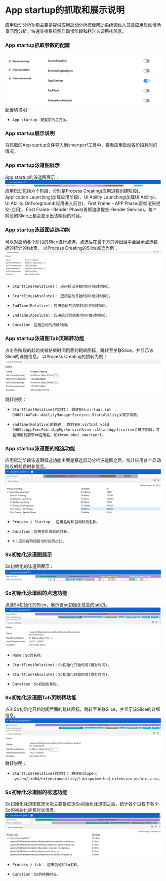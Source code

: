 # App startup的抓取和展示说明
应用启动分析功能主要是提供应用启动分析模板帮助系统调优人员做应用启动慢场景问题分析，快速查找系统侧启动慢阶段和耗时长调用栈信息。
### App startup抓取参数的配置
![GitHub Logo](../../figures/appstartup/appstartupconfig.jpg)
配置项说明：
+     App startup：配置项的总开关。
### App startup展示说明
将抓取的App startup文件导入到smartperf工具中，查看应用启动各阶段耗时的情况。
### App startup泳道图展示
App startup的泳道图展示：
![GitHub Logo](../../figures/appstartup/appstartuprow.jpg)
应用启动包括六个阶段，分别是Process Creating(应用进程创建阶段)、Application Launching(加载应用阶段)、UI Ability Launching(加载UI Ability)、UI Ability OnForeground(应用进入前台)、First Frame - APP Phase(首帧渲染提交-应用)、First Frame - Render Phase(首帧渲染提交-Render Service)。每个阶段的Slice上都会显示出该阶段的时延。
### App startup泳道图点选功能
可以对启动各个阶段的Slice进行点选，点选后在最下方的弹出层中会展示点选数据的统计的tab页。
以Process Creating的Slice点选为例：
![GitHub Logo](../../figures/appstartup/appstartupslice.jpg)
+     StartTime(Relative)： 应用启动开始时间(相对时间)。
+     StartTime(Absolute)： 应用启动开始时间(绝对时间)。
+     EndTime(Relative)：应用启动的结束时间(相对时间)。
+     EndTime(Absolute)：应用启动的结束时间(绝对时间)。
+     Duration：应用启动的持续时间。
### App startup泳道图Tab页跳转功能
点击各阶段的起始或者结束时间后面的跳转图标，跳转至关联Slice，并显示该Slice的详细信息。
以Process Creating的跳转为例：
![GitHub Logo](../../figures/appstartup/appstartupjump.jpg)
跳转说明：
+     StartTime(Relative)的跳转： 跳转到H:virtual int OHOS::AAFwk::AbilityManagerService::StartAbility关键字函数。
+     EndTime(Relative)的跳转： 跳转到H:virtual void OHOS::AppExecFwk::AppMgrServiceInner::AttachApplication关键字函数，并且调用栈要带##应用名，如##com.ohos.smartperf。
### App startup泳道图的框选功能
应用启动阶段泳道图框选功能主要是框选启动分析泳道图之后，统计应用各个启动阶段的耗费时长信息。
![GitHub Logo](../../figures/appstartup/appstartupdrag.jpg)
+     Process / Startup： 应用名称和启动阶段名称。
+     Duration：应用各阶段启动时长。
+     %：应用各阶段启动时长的占比。
### So初始化泳道图展示
So初始化的泳道图展示：
![GitHub Logo](../../figures/appstartup/staticinitilizationrow.jpg)
### So初始化泳道图的点选功能
点选So初始化的Slice，展示该so初始化信息的tab页。
![GitHub Logo](../../figures/appstartup/staticinitilizationslice.jpg)
+     Name：So的名称。
+     StartTime(Relative)：So初始化开始时间(相对时间)。
+     StartTime(Absolute)：So初始化开始时间(绝对时间)。
+     Duration：So初始化耗时。
### So初始化泳道图Tab页跳转功能
点击So初始化开始时间后面的跳转图标，跳转至关联Slice，并显示该Slice的详细信息。
![GitHub Logo](../../figures/appstartup/staticinitilizationjump.jpg)
跳转说明：
+     StartTime(Relative)的跳转： 跳转到dlopen:  system/lib64/extensionability/libinputmethod_extension_module.z.so。
### So初始化泳道图的框选功能
So初始化泳道图框选功能主要是框选So初始化泳道图之后，统计各个进程下各个So的初始化耗费时长信息。
![GitHub Logo](../../figures/appstartup/staticinitilizationdrag.jpg)
+     Process / Lib： 应用名称和So名称。
+     Duration：So的耗费时长。